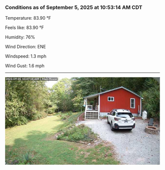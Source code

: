 ### Conditions as of September 5, 2025 at 10:53:14 AM CDT 

Temperature: 83.90 &deg;F

Feels like: 83.90 &deg;F

Humidity: 76%

Wind Direction: ENE

Windspeed: 1.3 mph

Wind Gust: 1.6 mph

---

<img src="./images/latest.jpeg"/>

